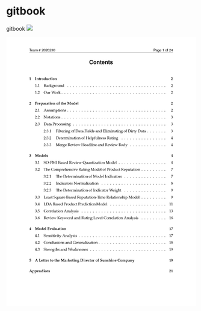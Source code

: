 # gitbook
gitbook
![](../img/2c87c15257b3dd42fa32c7687816814a_1.jpg)


![](https://github.com/RGNil/2020MCM_paper/raw/master/contents.png)
